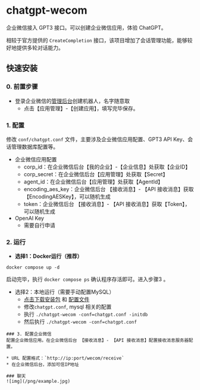 # chatgpt-wecom

企业微信接入 GPT3 接口。可以创建企业微信应用，体验 ChatGPT。

相较于官方提供的 `CreateCompletion` 接口，该项目增加了会话管理功能，能够较好地提供多轮对话能力。

## 快速安装

### 0. 前置步骤
* 登录企业微信的[管理后台](https://work.weixin.qq.com/wework_admin/loginpage_wx)创建机器人，名字随意取
  * 点击【应用管理】-【创建应用】，填写完毕保存。

### 1. 配置

修改 `conf/chatgpt.conf` 文件，主要涉及企业微信应用配置、GPT3 API Key、会话管理数据库配置等。

- 企业微信应用配置
  - corp_id：在企业微信后台【我的企业】-【企业信息】处获取【企业ID】
  - corp_secret：在企业微信后台【应用管理】处获取【Secret】
  - agent_id：在企业微信后台【应用管理】处获取【AgentId】
  - encoding_aes_key：企业微信后台 【接收消息】- 【API 接收消息】获取【EncodingAESKey】，可以随机生成
  - token：企业微信后台 【接收消息】- 【API 接收消息】获取【Token】，可以随机生成
- OpenAI Key
  - 需要自行申请

### 2. 运行
* **选择1：Docker运行（推荐）**

```shell
docker compose up -d
```

启动完毕，执行 `docker compose ps` 确认程序存活即可。进入步骤3 。

* 选择2：本地运行（需要手动配置MySQL）
  * [点击下载安装包](https://github.com/yijia2413/chatgpt-wecom/releases) 和 [配置文件](https://github.com/yijia2413/chatgpt-wecom/releases/download/v0.1.0/chatgpt.conf)
  * 修改`chatgpt.conf`, mysql 相关的配置
  * 执行 `./chatgpt-wecom -conf=chatgpt.conf -initdb`
  * 然后执行 `./chatgpt-wecom -conf=chatgpt.conf`
```
### 3. 配置企业微信
配置企业微信应用。在企业微信后台 【接收消息】- 【API 接收消息】配置接收消息服务器配置。

* URL 配置格式：`http://ip:port/wecom/receive`
* 在企业微信后台，添加可信IP地址

### 聊天
![img](/png/example.jpg)